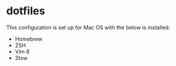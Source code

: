 # dotfiles

This configuration is set up for Mac OS with the below is installed:
* Homebrew
* ZSH
* Vim 8
* Stow
